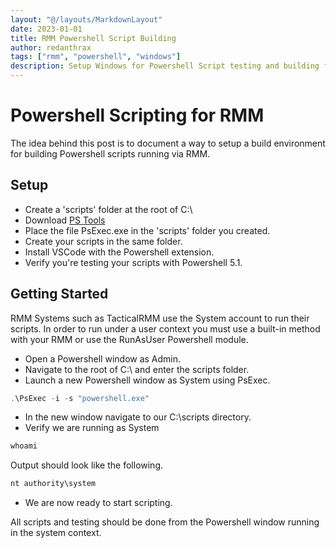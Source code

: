 ```yaml
---
layout: "@/layouts/MarkdownLayout"
date: 2023-01-01
title: RMM Powershell Script Building
author: redanthrax
tags: ["rmm", "powershell", "windows"]
description: Setup Windows for Powershell Script testing and building for RMM.
---
```


# Powershell Scripting for RMM

The idea behind this post is to document a way to setup a build environment
for building Powershell scripts running via RMM.

## Setup

- Create a 'scripts' folder at the root of C:\
- Download [PS Tools](https://download.sysinternals.com/files/PSTools.zip)
- Place the file PsExec.exe in the 'scripts' folder you created.
- Create your scripts in the same folder.
- Install VSCode with the Powershell extension.
- Verify you're testing your scripts with Powershell 5.1.

## Getting Started

RMM Systems such as TacticalRMM use the System account to run their scripts. 
In order to run under a user context you must use a built-in method with your 
RMM or use the RunAsUser Powershell module.

- Open a Powershell window as Admin.
- Navigate to the root of C:\ and enter the scripts folder.
- Launch a new Powershell window as System using PsExec.
```powershell
.\PsExec -i -s "powershell.exe"
```
- In the new window navigate to our C:\scripts directory.
- Verify we are running as System
```powershell
whoami
```
Output should look like the following.
```powershell
nt authority\system
```
- We are now ready to start scripting.

All scripts and testing should be done from the Powershell window running in 
the system context.

